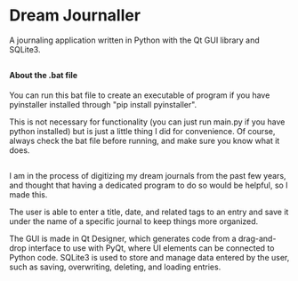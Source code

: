 # Dream Journaller
A journaling application written in Python with the Qt GUI library and SQLite3.
##
#### About the .bat file
You can run this bat file to create an executable of program if you have pyinstaller installed through "pip install pyinstaller".

This is not necessary for functionality (you can just run main.py if you have python installed) but is just a little thing I did for convenience.
Of course, always check the bat file before running, and make sure you know what it does.
##
I am in the process of digitizing my dream journals from the past few years, and thought that having a dedicated program to do so would be helpful, so I made this.

The user is able to enter a title, date, and related tags to an entry and save it under the name of a specific journal to keep things more organized.

The GUI is made in Qt Designer, which generates code from a drag-and-drop interface to use with PyQt, where UI elements can be connected to Python code. SQLite3 is used to store and manage data entered by the user, such as saving, overwriting, deleting, and loading entries.


